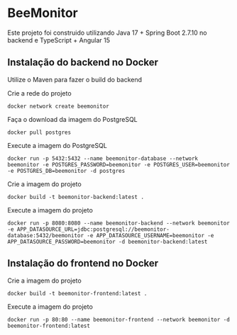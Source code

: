 # BeeMonitor

Este projeto foi construido utilizando Java 17 + Spring Boot 2.7.10 no backend e TypeScript + Angular 15

## Instalação do backend no Docker

Utilize o Maven para fazer o build do backend

Crie a rede do projeto

<pre><code>docker network create beemonitor</code></pre>

Faça o download da imagem do PostgreSQL

<pre><code>docker pull postgres</code></pre>

Execute a imagem do PostgreSQL

<pre><code>docker run -p 5432:5432 --name beemonitor-database --network beemonitor -e POSTGRES_PASSWORD=beemonitor -e POSTGRES_USER=beemonitor -e POSTGRES_DB=beemonitor -d postgres</code></pre>

Crie a imagem do projeto

<pre><code>docker build -t beemonitor-backend:latest .</code></pre>

Execute a imagem do projeto

<pre><code>docker run -p 8080:8080 --name beemonitor-backend --network beemonitor -e APP_DATASOURCE_URL=jdbc:postgresql://beemonitor-database:5432/beemonitor -e APP_DATASOURCE_USERNAME=beemonitor -e APP_DATASOURCE_PASSWORD=beemonitor -d beemonitor-backend:latest</code></pre>

## Instalação do frontend no Docker

Crie a imagem do projeto

<pre><code>docker build -t beemonitor-frontend:latest .</code></pre>

Execute a imagem do projeto

<pre><code>docker run -p 80:80 --name beemonitor-frontend --network beemonitor -d beemonitor-frontend:latest</code></pre>

